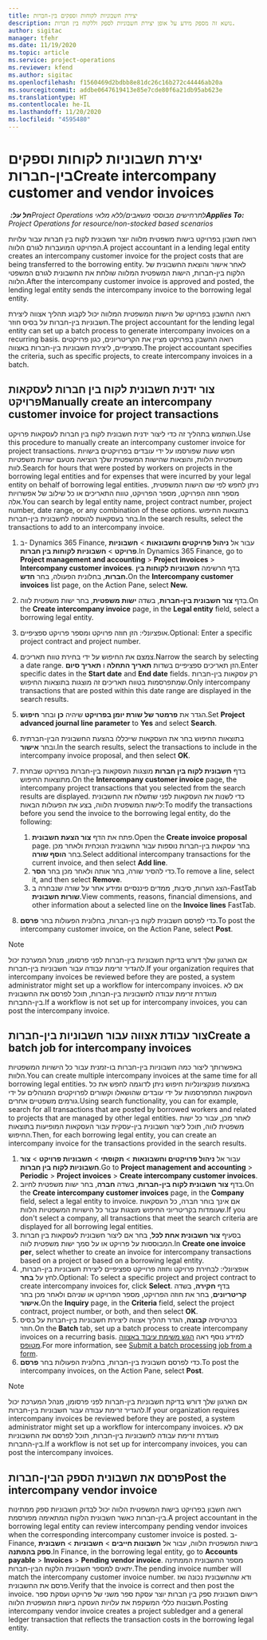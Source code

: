 ```yaml
---
title: יצירת חשבוניות לקוחות וספקים בין-חברות
description: נושא זה מספק מידע על אופן יצירת חשבוניות לספק וללקוח בין חברות.
author: sigitac
manager: tfehr
ms.date: 11/19/2020
ms.topic: article
ms.service: project-operations
ms.reviewer: kfend
ms.author: sigitac
ms.openlocfilehash: f1560469d2bdbb8e81dc26c16b272c44446ab20a
ms.sourcegitcommit: addbe0647619413e85e7cde80f6a21db95ab623e
ms.translationtype: HT
ms.contentlocale: he-IL
ms.lasthandoff: 11/20/2020
ms.locfileid: "4595480"
---
```

# <a name="create-intercompany-customer-and-vendor-invoices"></a><span data-ttu-id="754fb-103">יצירת חשבוניות לקוחות וספקים בין-חברות</span><span class="sxs-lookup"><span data-stu-id="754fb-103">Create intercompany customer and vendor invoices</span></span>

<span data-ttu-id="754fb-104">_**חל על:** ‏Project Operations לתרחישים מבוססי משאבים/ללא מלאי_</span><span class="sxs-lookup"><span data-stu-id="754fb-104">_**Applies To:** Project Operations for resource/non-stocked based scenarios_</span></span>

<span data-ttu-id="754fb-105">רואה חשבון בפרויקט בישות משפטית מלווה יוצר חשבונית לקוח בין חברות עבור עלויות הפרויקט המועברות לגורם הלווה.</span><span class="sxs-lookup"><span data-stu-id="754fb-105">A project accountant in a lending legal entity creates an intercompany customer invoice for the project costs that are being transferred to the borrowing entity.</span></span> <span data-ttu-id="754fb-106">לאחר אישור והוצאת החשבונית של הלקוח בין-חברות, הישות המשפטית המלווה שולחת את החשבונית לגורם המשפטי הלווה.</span><span class="sxs-lookup"><span data-stu-id="754fb-106">After the intercompany customer invoice is approved and posted, the lending legal entity sends the intercompany invoice to the borrowing legal entity.</span></span>

<span data-ttu-id="754fb-107">רואה החשבון בפרויקט של הישות המשפטית המלווה יכול לקבוע תהליך אצווה ליצירת חשבוניות בין-חברות על בסיס חוזר.</span><span class="sxs-lookup"><span data-stu-id="754fb-107">The project accountant for the lending legal entity can set up a batch process to generate intercompany invoices on a recurring basis.</span></span> <span data-ttu-id="754fb-108">רואה החשבון בפרויקט מציין את הקריטריונים, כגון פרויקטים ספציפיים, ליצירת חשבוניות בין-חברות באצווה.</span><span class="sxs-lookup"><span data-stu-id="754fb-108">The project accountant specifies the criteria, such as specific projects, to create intercompany invoices in a batch.</span></span>

## <a name="manually-create-an-intercompany-customer-invoice-for-project-transactions"></a><span data-ttu-id="754fb-109">צור ידנית חשבונית לקוח בין חברות לעסקאות פרויקט</span><span class="sxs-lookup"><span data-stu-id="754fb-109">Manually create an intercompany customer invoice for project transactions</span></span> 

<span data-ttu-id="754fb-110">השתמש בתהליך זה כדי ליצור ידנית חשבונית לקוח בין חברות לעסקאות פרויקט.</span><span class="sxs-lookup"><span data-stu-id="754fb-110">Use this procedure to manually create an intercompany customer invoice for project transactions.</span></span> <span data-ttu-id="754fb-111">חפש שעות שפורסמו על ידי עובדים בפרויקטים בישויות משפטיות הלוות, והוצאות שהישות המשפטית שלך הוציאה מטעם ישויות משפטיות לוות.</span><span class="sxs-lookup"><span data-stu-id="754fb-111">Search for hours that were posted by workers on projects in the borrowing legal entities and for expenses that were incurred by your legal entity on behalf of borrowing legal entities.</span></span> <span data-ttu-id="754fb-112">ניתן לחפש לפי שם הישות המשפטית, מספר חוזה הפרויקט, מספר הפרויקט, טווח התאריכים או כל שילוב של אפשרויות אלה.</span><span class="sxs-lookup"><span data-stu-id="754fb-112">You can search by legal entity name, project contract number, project number, date range, or any combination of these options.</span></span> <span data-ttu-id="754fb-113">בתוצאות החיפוש בחר בעסקאות להוספה לחשבונית בין-חברות.</span><span class="sxs-lookup"><span data-stu-id="754fb-113">In the search results, select the transactions to add to an intercompany invoice.</span></span>

1. <span data-ttu-id="754fb-114">ב- Dynamics 365 Finance, עבור אל **ניהול פרויקטים וחשבונאות** > **חשבוניות פרויקט** > **חשבוניות לקוחות בין חברות**.</span><span class="sxs-lookup"><span data-stu-id="754fb-114">In Dynamics 365 Finance, go to **Project management and accounting** > **Project invoices** > **Intercompany customer invoices**.</span></span> <span data-ttu-id="754fb-115">בדף הרשימה **חשבוניות לקוחות בין חברות**, בחלונית הפעולה, בחר **חדש.**</span><span class="sxs-lookup"><span data-stu-id="754fb-115">On the **Intercompany customer invoices**  list page, on the Action Pane, select **New.**</span></span>
2. <span data-ttu-id="754fb-116">בדף **צור חשבונית בין-חברות**, בשדה **ישות משפטית**, בחר ישות משפטית לווה.</span><span class="sxs-lookup"><span data-stu-id="754fb-116">On the **Create intercompany invoice** page, in the **Legal entity** field, select a borrowing legal entity.</span></span>
3. <span data-ttu-id="754fb-117">אופציונלי: הזן חוזה פרויקט ומספר פרויקט ספציפיים.</span><span class="sxs-lookup"><span data-stu-id="754fb-117">Optional: Enter a specific project contract and project number.</span></span>
4. <span data-ttu-id="754fb-118">צמצם את החיפוש על ידי בחירת טווח תאריכים.</span><span class="sxs-lookup"><span data-stu-id="754fb-118">Narrow the search by selecting a date range.</span></span> <span data-ttu-id="754fb-119">הזן תאריכים ספציפיים בשדות **תאריך התחלה** ו **תאריך סיום**.</span><span class="sxs-lookup"><span data-stu-id="754fb-119">Enter specific dates in the **Start date** and **End date** fields.</span></span> <span data-ttu-id="754fb-120">רק עסקאות בין-חברות שמתפרסמות בטווח תאריכים זה מוצגות בתוצאות החיפוש.</span><span class="sxs-lookup"><span data-stu-id="754fb-120">Only intercompany transactions that are posted within this date range are displayed in the search results.</span></span>
5. <span data-ttu-id="754fb-121">הגדר את **פרמטר של שורת יומן בפרויקט** שיהיה **כן** ובחר **חיפוש**.</span><span class="sxs-lookup"><span data-stu-id="754fb-121">Set **Project advanced journal line parameter** to **Yes** and select **Search**.</span></span>
6. <span data-ttu-id="754fb-122">בתוצאות החיפוש בחר את העסקאות שייכללו בהצעת החשבונית הבין-חברתית ובחר **אישור**.</span><span class="sxs-lookup"><span data-stu-id="754fb-122">In the search results, select the transactions to include in the intercompany invoice proposal, and then select **OK**.</span></span>
7. <span data-ttu-id="754fb-123">בדף **חשבונית לקוח בין חברות** מוצגות העסקאות בין-חברות בפרויקט שבחרת מתוצאות החיפוש.</span><span class="sxs-lookup"><span data-stu-id="754fb-123">On the **Intercompany customer invoice** page, the intercompany project transactions that you selected from the search results are displayed.</span></span> <span data-ttu-id="754fb-124">כדי לשנות את העסקאות לפני שתשלח את החשבונית לישות המשפטית הלווה, בצע את הפעולות הבאות:</span><span class="sxs-lookup"><span data-stu-id="754fb-124">To modify the transactions before you send the invoice to the borrowing legal entity, do the following:</span></span>
  
    1. <span data-ttu-id="754fb-125">פתח את הדף **צור הצעת חשבונית**.</span><span class="sxs-lookup"><span data-stu-id="754fb-125">Open the **Create invoice proposal** page.</span></span> <span data-ttu-id="754fb-126">בחר עסקאות בין-חברות נוספות עבור החשבונית הנוכחית ולאחר מכן בחר **הוסף שורה**.</span><span class="sxs-lookup"><span data-stu-id="754fb-126">Select additional intercompany transactions for the current invoice, and then select **Add line**.</span></span>
    2. <span data-ttu-id="754fb-127">כדי להסיר שורה, בחר אותה ולאחר מכן בחר **הסר**.</span><span class="sxs-lookup"><span data-stu-id="754fb-127">To remove a line, select it, and then select **Remove**.</span></span>
    3. <span data-ttu-id="754fb-128">הצג הערות, סיבות, ממדים פיננסיים ומידע אחר על שורה שנבחרה ב-FastTab **שורות חשבונית**.</span><span class="sxs-lookup"><span data-stu-id="754fb-128">View comments, reasons, financial dimensions, and other information about a selected line on the  **Invoice lines**  FastTab.</span></span>
    
8. <span data-ttu-id="754fb-129">כדי לפרסם חשבונית לקוח בין-חברות, בחלונית הפעולות בחר **פרסם**.</span><span class="sxs-lookup"><span data-stu-id="754fb-129">To post the intercompany customer invoice, on the Action Pane, select **Post**.</span></span>

> [!NOTE]
> <span data-ttu-id="754fb-130">אם הארגון שלך דורש בדיקת חשבוניות בין-חברות לפני פרסומן, מנהל המערכת יכול להגדיר זרימת עבודה עבור חשבוניות בין-חברות.</span><span class="sxs-lookup"><span data-stu-id="754fb-130">If your organization requires that intercompany invoices be reviewed before they are posted, a system administrator might set up a workflow for intercompany invoices.</span></span> <span data-ttu-id="754fb-131">אם לא מוגדרת זרימת עבודה לחשבוניות בין-חברות, תוכל לפרסם את החשבונית בין-החברות.</span><span class="sxs-lookup"><span data-stu-id="754fb-131">If a workflow is not set up for intercompany invoices, you can post the intercompany invoice.</span></span>

## <a name="create-a-batch-job-for-intercompany-invoices"></a><span data-ttu-id="754fb-132">צור עבודת אצווה עבור חשבוניות בין-חברות</span><span class="sxs-lookup"><span data-stu-id="754fb-132">Create a batch job for intercompany invoices</span></span>

<span data-ttu-id="754fb-133">באפשרותך ליצור כמה חשבוניות בין-חברות בו-זמנית עבור כל הישויות המשפטיות הלוות.</span><span class="sxs-lookup"><span data-stu-id="754fb-133">You can create multiple intercompany invoices at the same time for all borrowing legal entities.</span></span> <span data-ttu-id="754fb-134">באמצעות פונקציונליות חיפוש ניתן לדוגמה לחפש את כל העסקאות המתפרסמות על ידי עובדים שהושאלו וקשורים לפרויקטים המנוהלים על ידי גורמים משפטיים אחרים.</span><span class="sxs-lookup"><span data-stu-id="754fb-134">Using search functionality, you can for example, search for all transactions that are posted by borrowed workers and related to projects that are managed by other legal entities.</span></span> <span data-ttu-id="754fb-135">לאחר מכן, עבור כל ישות משפטית לווה, תוכל ליצור חשבונית בין-עסקית עבור העסקאות המופיעות בתוצאות החיפוש.</span><span class="sxs-lookup"><span data-stu-id="754fb-135">Then, for each borrowing legal entity, you can create an intercompany invoice for the transactions provided in the search results.</span></span>

1. <span data-ttu-id="754fb-136">עבור אל **ניהול פרויקטים וחשבונאות** > **תקופתי** > **חשבוניות פרויקט** > **צור ‎חשבוניות לקוח בין חברות**.</span><span class="sxs-lookup"><span data-stu-id="754fb-136">Go to **Project management and accounting** > **Periodic** > **Project invoices** > **Create intercompany customer invoices**.</span></span>
2. <span data-ttu-id="754fb-137">בדף **צור חשבונית לקוח בין-חברות**, בשדה **חברה**, בחר ישות משפטית לחיוב.</span><span class="sxs-lookup"><span data-stu-id="754fb-137">On the **Create intercompany customer invoices** page, in the **Company**  field, select a legal entity to invoice.</span></span> <span data-ttu-id="754fb-138">אם אינך בוחר חברה, כל העסקאות שעומדות בקריטריוני החיפוש מוצגות עבור כל הישויות המשפטיות הלוות.</span><span class="sxs-lookup"><span data-stu-id="754fb-138">If you don't select a company, all transactions that meet the search criteria are displayed for all borrowing legal entities.</span></span>
3. <span data-ttu-id="754fb-139">בסעיף **צור חשבונית אחת לכל**, בחר אם ליצור חשבונית לעסקאות בין חברות המבוססות על פרויקט או על סמך ישות משפטית לווה.</span><span class="sxs-lookup"><span data-stu-id="754fb-139">In **Create one invoice per**, select whether to create an invoice for intercompany transactions based on a project or based on a borrowing legal entity.</span></span>
4. <span data-ttu-id="754fb-140">אופציונלי: לבחירת פרויקט וחוזה פרוייקט ספציפיים ליצירת חשבוניות בין-חברות, לחץ על **בחר**.</span><span class="sxs-lookup"><span data-stu-id="754fb-140">Optional: To select a specific project and project contract to create intercompany invoices for, click **Select**.</span></span> <span data-ttu-id="754fb-141">בדף **חקירה**, בשדה **קריטריונים**, בחר את חוזה הפרויקט, מספר הפרויקט או שניהם ולאחר מכן בחר **אישור**.</span><span class="sxs-lookup"><span data-stu-id="754fb-141">On the **Inquiry** page, in the **Criteria** field, select the project contract, project number, or both, and then select **OK**.</span></span>
5. <span data-ttu-id="754fb-142">בכרטיסיה **קבוצה**, הגדר תהליך אצווה ליצירת חשבוניות בין-חברות על בסיס חוזר.</span><span class="sxs-lookup"><span data-stu-id="754fb-142">On the **Batch** tab, set up a batch process to create intercompany invoices on a recurring basis.</span></span> <span data-ttu-id="754fb-143">למידע נוסף ראה [הגש משימת עיבוד באצווה מטופס](https://docs.microsoft.com/dynamicsax-2012/appuser-itpro/submit-a-batch-processing-job-from-a-form).</span><span class="sxs-lookup"><span data-stu-id="754fb-143">For more information, see [Submit a batch processing job from a form](https://docs.microsoft.com/dynamicsax-2012/appuser-itpro/submit-a-batch-processing-job-from-a-form).</span></span>
6. <span data-ttu-id="754fb-144">כדי לפרסם חשבונית בין-חברות, בחלונית הפעולות בחר **פרסם**.</span><span class="sxs-lookup"><span data-stu-id="754fb-144">To post the intercompany invoices, on the Action Pane, select **Post**.</span></span>

> [!NOTE]
> <span data-ttu-id="754fb-145">אם הארגון שלך דורש בדיקת חשבוניות בין-חברות לפני פרסומן, מנהל המערכת יכול להגדיר זרימת עבודה עבור חשבוניות בין-חברות.</span><span class="sxs-lookup"><span data-stu-id="754fb-145">If your organization requires intercompany invoices be reviewed before they are posted, a system administrator might set up a workflow for intercompany invoices.</span></span> <span data-ttu-id="754fb-146">אם לא מוגדרת זרימת עבודה לחשבוניות בין-חברות, תוכל לפרסם את החשבוניות בין-החברות.</span><span class="sxs-lookup"><span data-stu-id="754fb-146">If a workflow is not set up for intercompany invoices, you can post the intercompany invoices.</span></span>

## <a name="post-the-intercompany-vendor-invoice"></a><span data-ttu-id="754fb-147">פרסם את חשבונית הספק הבין-חברות</span><span class="sxs-lookup"><span data-stu-id="754fb-147">Post the intercompany vendor invoice</span></span>

<span data-ttu-id="754fb-148">רואה חשבון בפרויקט בישות המשפטית הלווה יכול לבדוק חשבוניות ספק ממתינות בין-חברות כאשר חשבונית הלקוח המתאימה מפורסמת.</span><span class="sxs-lookup"><span data-stu-id="754fb-148">A project accountant in the borrowing legal entity can review intercompany pending vendor invoices when the corresponding intercompany customer invoice is posted.</span></span> <span data-ttu-id="754fb-149">ב- Finance, בישות המשפטית הלווה, עבור אל **חשבונות חייבים** > **חשבוניות** > **חשבונית ספק בהמתנה**.</span><span class="sxs-lookup"><span data-stu-id="754fb-149">In Finance, in the borrowing legal entity, go to **Accounts payable** > **Invoices** > **Pending vendor invoice**.</span></span> <span data-ttu-id="754fb-150">מספר החשבונית הממתינה יתאים למספר חשבונית הלקוח הבין-חברות.</span><span class="sxs-lookup"><span data-stu-id="754fb-150">The pending invoice number will match the intercompany customer invoice number.</span></span> <span data-ttu-id="754fb-151">ודא שהחשבונית נכונה ואז פרסם את החשבונית.</span><span class="sxs-lookup"><span data-stu-id="754fb-151">Verify that the invoice is correct and then post the invoice.</span></span> <span data-ttu-id="754fb-152">רישום חשבונית ספק בין חברות יוצר עסקת ספר משני של פרויקט ועסקת ספר חשבונות כללי המשקפת את עלויות העסקה בישות המשפטית הלווה.</span><span class="sxs-lookup"><span data-stu-id="754fb-152">Posting intercompany vendor invoice creates a project subledger and a general ledger transaction that reflects the transaction costs in the borrowing legal entity.</span></span>
